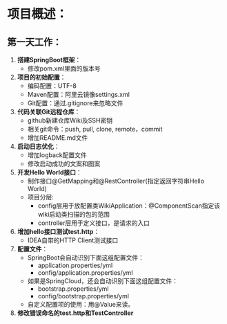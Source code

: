 # 项目概述：


## 第一天工作：
1. **搭建SpringBoot框架**：
    * 修改pom.xml里面的版本号
2. **项目的初始配置**：
    * 编码配置：UTF-8
    * Maven配置：阿里云镜像settings.xml
    * Git配置：通过.gitignore来忽略文件
3. **代码关联Git远程仓库**：
    * github新建仓库Wiki及SSH密钥
    * 相关git命令：push, pull, clone, remote，commit
    * 增加README.md文件
4. **启动日志优化**：
    * 增加logback配置文件
    * 修改启动成功的文案和图案
5. **开发Hello World接口**：
    * 制作接口@GetMapping和@RestController(指定返回字符串Hello World)
    * 项目分层:
        * config层用于放配置类WikiApplication：@ComponentScan指定该wiki启动类扫描的包的范围
        * controller层用于定义接口，是请求的入口
6. **增加hello接口测试test.http**：
    * IDEA自带的HTTP Client测试接口
7. **配置文件**：
    * SpringBoot会自动识别下面这组配置文件：
        * application.properties/yml
        * config/application.properties/yml
    * 如果是SpringCloud，还会自动识别下面这组配置文件：
        * bootstrap.properties/yml
        * config/bootstrap.properties/yml
    * 自定义配置项的使用：用@Value来读。
8. **修改错误命名的test.http和TestController**